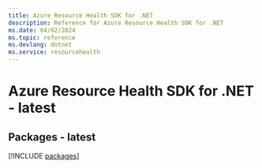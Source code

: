 ```yaml
---
title: Azure Resource Health SDK for .NET
description: Reference for Azure Resource Health SDK for .NET
ms.date: 04/02/2024
ms.topic: reference
ms.devlang: dotnet
ms.service: resourcehealth
---
```

# Azure Resource Health SDK for .NET - latest
## Packages - latest
[!INCLUDE [packages](resource-health-index.md)]